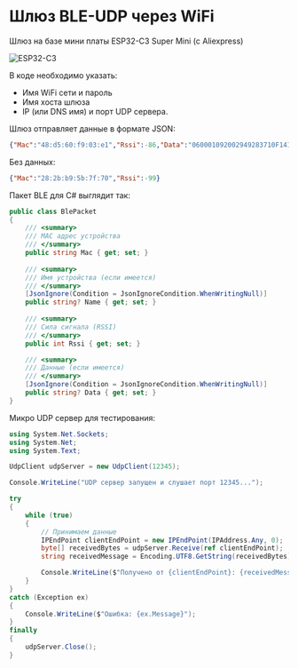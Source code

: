 # Шлюз BLE-UDP через WiFi

Шлюз на базе мини платы ESP32-C3 Super Mini (с Aliexpress)

![ESP32-C3](https://media.au.ru/imgs/400x800/92c28a5f02a39660bf11631a80d64fc7/)

В коде необходимо указать:
- Имя WiFi сети и пароль
- Имя хоста шлюза
- IP (или DNS имя) и порт UDP сервера.

Шлюз отправляет данные в формате JSON:

```json
{"Mac":"48:d5:60:f9:03:e1","Rssi":-86,"Data":"060001092002949283710F1412B54B2CEC18F1D513E9DB24D89253AE23"}
```
Без данных:

```json
{"Mac":"28:2b:b9:5b:7f:70","Rssi":-99}
```

Пакет BLE для C# выглядит так:

```cs
public class BlePacket
{
    /// <summary>
    /// MAC адрес устройства
    /// </summary>
    public string Mac { get; set; }
    
    /// <summary>
    /// Имя устройства (если имеется)
    /// </summary>
    [JsonIgnore(Condition = JsonIgnoreCondition.WhenWritingNull)]
    public string? Name { get; set; }
    
    /// <summary>
    /// Сила сигнала (RSSI)
    /// </summary>
    public int Rssi { get; set; }

    /// <summary>
    /// Данные (если имеется)
    /// </summary>
    [JsonIgnore(Condition = JsonIgnoreCondition.WhenWritingNull)]
    public string? Data { get; set; }
}
```



Микро UDP сервер для тестирования:

```cs
using System.Net.Sockets;
using System.Net;
using System.Text;

UdpClient udpServer = new UdpClient(12345);

Console.WriteLine("UDP сервер запущен и слушает порт 12345...");

try
{
    while (true)
    {
        // Принимаем данные
        IPEndPoint clientEndPoint = new IPEndPoint(IPAddress.Any, 0);
        byte[] receivedBytes = udpServer.Receive(ref clientEndPoint);
        string receivedMessage = Encoding.UTF8.GetString(receivedBytes);

        Console.WriteLine($"Получено от {clientEndPoint}: {receivedMessage}");
    }
}
catch (Exception ex)
{
    Console.WriteLine($"Ошибка: {ex.Message}");
}
finally
{
    udpServer.Close();
}
```
